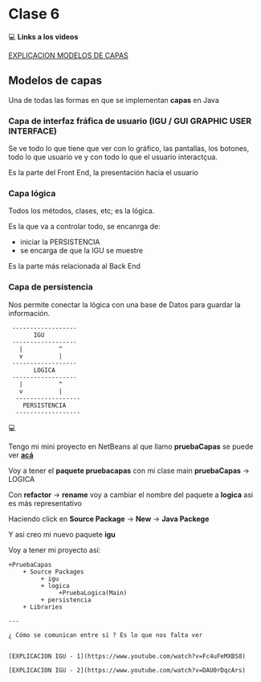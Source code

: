 # Clase 6


:computer: **Links a los videos**


[EXPLICACION MODELOS DE CAPAS](https://www.youtube.com/watch?v=C6J0TOlCieM)

## Modelos de capas

Una de todas las formas en que se implementan **capas** en Java

### Capa de interfaz fráfica de usuario (IGU / GUI GRAPHIC USER INTERFACE)

Se ve todo lo que tiene que ver con lo gráfico, las pantallas, los botones, todo lo que usuario ve y con todo lo que el usuario interactçua.

Es la parte del Front End, la presentación hacia el usuario


### Capa lógica

Todos los métodos, clases, etc; es la lógica.

Es la que va a controlar todo, se encanrga de:
  * iniciar la PERSISTENCIA
  * se encarga de que la IGU se muestre

Es la parte más relacionada al Back End

### Capa de persistencia

Nos permite conectar la lógica con una base de Datos para guardar la información.

```
 ------------------
       IGU
 ------------------  
   |          ^
   v          |
 ------------------
       LOGICA
 ------------------  
   |          ^
   v          |
  ------------------ 
    PERSISTENCIA
  ------------------ 
```

:computer:

Tengo mi mini proyecto en NetBeans al que llamo **pruebaCapas** se puede ver [**acá**]()

Voy a tener el **paquete pruebacapas** con mi clase main **pruebaCapas** -> LOGICA

Con **refactor** -> **rename** voy a cambiar el nombre del paquete a **logica** asi es más representativo

Haciendo click en **Source Package** -> **New** -> **Java Packege**

Y asi creo mi nuevo paquete **igu**

Voy a tener mi proyecto así:

```
+PruebaCapas
    + Source Packages
         + igu
         + logica
              +PruebaLogica(Main)
         + persistencia   
    + Libraries    

---

¿ Cómo se comunican entre sí ? Es lo que nos falta ver


[EXPLICACION IGU - 1](https://www.youtube.com/watch?v=Fc4uFeMXBS8)

[EXPLICACION IGU - 2](https://www.youtube.com/watch?v=DAU0rDqcArs)

